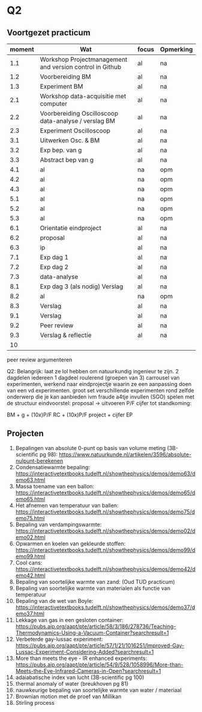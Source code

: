 # Q2

## Voortgezet practicum
| moment | Wat | focus | Opmerking |
|  ---   | --- | ----  | --- |
| 1.1 |  Workshop Projectmanagement and version control in Github | al | na | opm |
| 1.2 |  Voorbereiding BM  | al | na | opm |
| 1.3 |  Experiment BM | al | na | opm |
| 2.1 |  Workshop data-acquisitie met computer | al | na | opm |
| 2.2 |  Voorbereiding Oscilloscoop <br> data-analyse / verslag BM | al | na | opm |
| 2.3 |  Experiment Oscilloscoop | al | na | opm |
| 3.1 |  Uitwerken Osc. & BM | al | na |  zelfstandig <br> Inleveren verslag BM & labjournaal RC <br> **grade** |
| 3.2 |  Exp bep. van g | al | na | opm |
| 3.3 |  Abstract bep van g | al | na | inl. abstract <br> **grade** |
| 4.1 | al | na | opm | | al | na | opm |
| 4.2 | al | na | opm | | al | na | opm |
| 4.3 | al | na | opm | | al | na | opm |
| 5.1 | al | na | opm |  | al | na | opm |
| 5.2 | al | na | opm | |  |
| 5.3 | al | na | opm |  | al | na | opm |
| 6.1 |  Orientatie eindproject | al | na | opm |
| 6.2 |  proposal| al | na | P/F|
| 6.3 | ip | al | na | opm | 
| 7.1 |   Exp dag 1 | al | na | opm |
| 7.2 |   Exp dag 2 | al | na | opm |
| 7.3 |   data-analyse | al | na | opm | zelfstandig |
| 8.1 |   Exp dag 3 (als nodig) Verslag | al | na | opm |
| 8.2 | al | na | opm | 
| 8.3 |  Verslag | al | na | opm |
| 9.1 |  Verslag | al | na | opm |
| 9.2 |  Peer review | al | na | P/F |
| 9.3 |  Verslag & reflectie | al | na | **grade** |
| 10  | 

peer review
argumenteren

Q2: 
Belangrijk: laat ze lol hebben om natuurkundig ingenieur te zijn.
2 dagdelen iedereen
1 dagdeel roulerend  (groepen van 3)
carrousel van experimenten, werkend naar eindprojectje waarin ze een aanpassing doen van een vd experimenten.
groot set verschillende experimenten rond zelfde onderwerp die je kan aanbieden ivm fraude
a4tje invullen (SGO) spelen met de structuur
eindvoorstel: proposal -> uitvoeren P/F
cijfer tot standkoming: 

BM + g + (10x)P/F RC + (10x)P/F project + cijfer EP

## Projecten
1. Bepalingen van absolute 0-punt op basis van volume meting (3B-scientific pg 98): https://www.natuurkunde.nl/artikelen/3596/absolute-nulpunt-berekenen
1. Condensatiewarmte bepaling: https://interactivetextbooks.tudelft.nl/showthephysics/demos/demo63/demo63.html
1. Massa toename van een ballon: https://interactivetextbooks.tudelft.nl/showthephysics/demos/demo65/demo65.html
1. Het afnemen van temperatuur van ballen: https://interactivetextbooks.tudelft.nl/showthephysics/demos/demo75/demo75.html
1. Bepaling van verdampingswarmte: https://interactivetextbooks.tudelft.nl/showthephysics/demos/demo02/demo02.html
1. Opwarmen en koelen van gekleurde stoffen: https://interactivetextbooks.tudelft.nl/showthephysics/demos/demo99/demo99.html
1. Cool cans: https://interactivetextbooks.tudelft.nl/showthephysics/demos/demo42/demo42.html
1. Bepaling van soortelijke warmte van zand: (Oud TUD practicum)
1. Bepaling van soortelijke warmte van materialen als functie van temperatuur
1. Bepaling van de wet van Boyle: https://interactivetextbooks.tudelft.nl/showthephysics/demos/demo37/demo37.html
1. Lekkage van gas in een gesloten container: https://pubs.aip.org/aapt/pte/article/58/3/186/278736/Teaching-Thermodynamics-Using-a-Vacuum-Container?searchresult=1
1. Verbeterde gay-lussac experiment: https://pubs.aip.org/aapt/pte/article/57/1/21/1016251/Improved-Gay-Lussac-Experiment-Considering-Added?searchresult=1
1. More than meets the eye - IR enhanced experiments: https://pubs.aip.org/aapt/pte/article/54/9/528/1058996/More-than-Meets-the-Eye-Infrared-Cameras-in-Open?searchresult=1
1. adaiabatische index van lucht (3B-scientific pg 100)
1. thermal anomaly of water (breukhoven pg 81)
1. nauwkeurige bepaling van soortelijke warmte van water / materiaal
1. Brownian motion met de proef van Millikan
1. Stirling process

